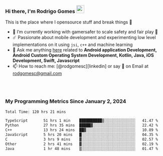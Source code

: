 
### Hi there, I'm Rodrigo Gomes <img src="https://media.giphy.com/media/hvRJCLFzcasrR4ia7z/giphy.gif" width="25px">
This is the place where I opensource stuff and break things 🤣
- 🔭 I’m currently working with gamersafer to scale safety and fair play 💜
- ☄️ Passionate about mobile development and experimenting low level implementations on it using `jsi`, `c++` and machine learning
- 💬 Ask me anything [here](https://github.com/rodgomesc/rodgomesc/issues) related to <b>Android application Development, Android Custom Operating System Development, Kotlin, Java, iOS Development, Swift, Javascript</b>
- 📫 How to reach me: [@rodgomesc][linkedin] or say 👋 on Email at [rodgomesc@gmail.com](mailto:rodgomesc@gmail.com)


<br/>

<!-- 
<picture>
  <img src="/github-metrics.svg" alt="Metrics">
</picture>
-->

</br>

### My Programming Metrics Since January 2, 2024 


<!--START_SECTION:waka-->

```txt
Total Time: 120 hrs 21 mins

TypeScript       51 hrs 1 min    ██████████▒░░░░░░░░░░░░░░   41.47 %
Python           27 hrs 35 mins  █████▓░░░░░░░░░░░░░░░░░░░   22.42 %
C++              13 hrs 24 mins  ██▓░░░░░░░░░░░░░░░░░░░░░░   10.89 %
JavaScript       5 hrs 20 mins   █░░░░░░░░░░░░░░░░░░░░░░░░   04.35 %
C                3 hrs 9 mins    ▓░░░░░░░░░░░░░░░░░░░░░░░░   02.57 %
Other            2 hrs 41 mins   ▓░░░░░░░░░░░░░░░░░░░░░░░░   02.19 %
Java             1 hr 48 mins    ▒░░░░░░░░░░░░░░░░░░░░░░░░   01.47 %
```

<!--END_SECTION:waka-->
